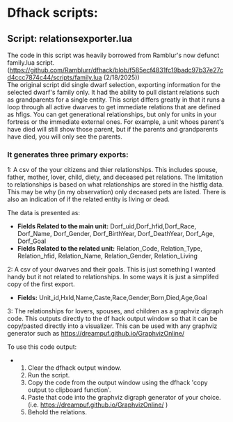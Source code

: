 # Dfhack scripts:
## Script: relationsexporter.lua
The code in this script was heavily borrowed from Ramblur's now defunct family.lua script.  
(https://github.com/Ramblurr/dfhack/blob/f585ecf4831fc19badc97b37e27cd4ccc7874c44/scripts/family.lua (2/18/2025))  
The original script did single dwarf selection, exporting information for the selected dwarf's family only. It had the ability to pull distant relations such as grandparents for a single entity. 
This script differs greatly in that it runs a loop through all active dwarves to get immediate relations that are defined as hfigs. You can get generational relationships, but only for units in your fortress or the immediate external ones. For example, a unit whoes parent's have died will still show those parent, but if the parents and grandparents have died, you will only see the parents.    

### It generates three primary exports:  

1: A csv of the your citizens and thier relationships. This includes spouse, father, mother, lover, child, diety, and deceased pet relations. The limitation to relationships is based on what relationships are stored in the histfig data. This may be why (in my observation) only deceased pets are listed. There is also an indication of if the related entity is living or dead.   

The data is presented as:  
- **Fields Related to the main unit:** Dorf_uid,Dorf_hfid,Dorf_Race, Dorf_Name, Dorf_Gender, Dorf_BirthYear, Dorf_DeathYear, Dorf_Age, Dorf_Goal 
- **Fields Related to the related unit:** Relation_Code, Relation_Type, Relation_hfid, Relation_Name, Relation_Gender, Relation_Living
  
2: A csv of your dwarves and their goals. This is just something I wanted handy but it not related to relationships. In some ways it is just a simplifed copy of the first export.   
- **Fields:** Unit_id,HxId,Name,Caste,Race,Gender,Born,Died,Age,Goal
         
3: The relationships for lovers, spouses, and children as a graphviz digraph code. This outputs directly to the df hack output window so that it can be copy/pasted directly  into a visualizer. This can be used with any graphviz generator such as https://dreampuf.github.io/GraphvizOnline/   

To use this code output:    
- 1. Clear the dfhack output window.     
  2. Run the script.   
  3. Copy the code from the output window using the dfhack 'copy output to clipboard function'.   
  4. Paste that code into the graphviz digraph generator of your choice. (i.e. https://dreampuf.github.io/GraphvizOnline/   )
  5. Behold the relations.   


